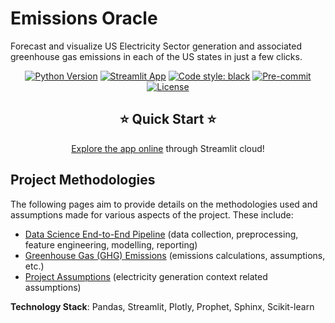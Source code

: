 # Emissions Oracle

Forecast and visualize US Electricity Sector generation and associated greenhouse gas emissions in each of the US states in just a few clicks.

<div align="center">


[![Python Version](https://img.shields.io/badge/python-3.7%20%7C%203.8%20%7C%203.9-blue.svg)](#supported-python-versions)
[![Streamlit App](https://static.streamlit.io/badges/streamlit_badge_black_white.svg)](https://share.streamlit.io/devanshmalik/emissions-oracle/src/streamlit_app.py)
[![Code style: black](https://img.shields.io/badge/code%20style-black-000000.svg)](https://github.com/psf/black)
[![Pre-commit](https://img.shields.io/badge/pre--commit-enabled-informational?logo=pre-commit&logoColor=white)](https://github.com/artefactory-global/streamlit_prophet/blob/main/.pre-commit-config.yaml)
[![License](https://img.shields.io/badge/License-MIT-informational.svg)](https://github.com/artefactory-global/streamlit_prophet/blob/main/LICENSE)

## ⭐  Quick Start  ⭐

[Explore the app online](https://share.streamlit.io/devanshmalik/emissions-oracle/src/streamlit_app.py) through Streamlit cloud!

</div>

## Project Methodologies 

The following pages aim to provide details on the methodologies used and assumptions made for various aspects of the project. These include:
- [Data Science End-to-End Pipeline](https://devanshmalik.github.io/emissions-oracle/data_science_pipeline.html) (data collection, preprocessing, feature engineering, modelling, reporting)
- [Greenhouse Gas (GHG) Emissions](https://devanshmalik.github.io/emissions-oracle/ghg_emissions.html) (emissions calculations, assumptions, etc.)
- [Project Assumptions](https://devanshmalik.github.io/emissions-oracle/project_assumptions.html) (electricity generation context related assumptions)

**Technology Stack**: Pandas, Streamlit, Plotly, Prophet, Sphinx, Scikit-learn